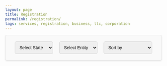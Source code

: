 ```yaml
---
layout: page
title: Registration
permalink: /registration/
tags: services, registration, business, llc, corporation
---
```

<!-- Dropdown Menus -->
<div class="filter-box">
    <select id="state-select">
        <option value="">Select State</option>
        <option value="new-york">New York</option>
        <!-- Add more states as needed -->
    </select>
    <select id="entity-select">
        <option value="">Select Entity</option>
        <!-- Add more entities as needed -->
    </select>
    <select id="sort-select">
        <option value="">Sort by</option>
        <option value="price-asc">Price: Low to High</option>
        <option value="price-desc">Price: High to Low</option>
        <option value="name-asc">Name: A to Z</option>
        <option value="name-desc">Name: Z to A</option>
    </select>
</div>

<style>
    .filter-box {
        display: flex;
        justify-content: center;
        align-items: center;
        padding: 20px;
        background-color: #f9f9f9;
        border: 1px solid #e0e0e0;
        border-radius: 5px;
        box-shadow: 0 2px 4px rgba(0, 0, 0, 0.1);
        margin-bottom: 20px;
    }

    .filter-box select {
        flex: 1;
        padding: 10px;
        border: 1px solid #ccc;
        border-radius: 5px;
        font-size: 1em;
        margin: 0 10px;
        max-width: 200px;
    }
</style>

<div class="pricing-container" id="pricing-container">
    <!-- Pricing cards will be dynamically populated here -->
</div>

<script>
    function loadProducts(state, entity) {
        fetch(`/data/products/${state}.json`)
            .then(response => response.json())
            .then(products => {
                let filteredProducts = products.filter(product => product.category === 'Registration');
                
                if (entity) {
                    filteredProducts = filteredProducts.filter(product => product.entity.toLowerCase() === entity.toLowerCase());
                }
                
                sortProducts(filteredProducts);
                document.getElementById('pricing-container').innerHTML = ''; // Clear existing cards
                filteredProducts.forEach(createCard);
            })
            .catch(error => console.error('Error loading products:', error));
    }

    function sortProducts(products) {
        const sortOption = document.getElementById('sort-select').value;
        switch (sortOption) {
            case 'price-asc':
                products.sort((a, b) => parseFloat(a.price.slice(1)) - parseFloat(b.price.slice(1)));
                break;
            case 'price-desc':
                products.sort((a, b) => parseFloat(b.price.slice(1)) - parseFloat(a.price.slice(1)));
                break;
            case 'name-asc':
                products.sort((a, b) => a.service.localeCompare(b.service));
                break;
            case 'name-desc':
                products.sort((a, b) => b.service.localeCompare(a.service));
                break;
        }
    }

    function createCard(item) {
        const card = document.createElement('div');
        card.className = 'pricing-card';
        card.innerHTML = `
            <div class="entity-box">${item.entity}</div>
            <a href="${item.link}">
                <img src="${item.image}" alt="${item.service} icon" class="service-icon">
            </a>
            <h2>${item.service}</h2>
            <p>${item.description}</p>
            <div class="price">${item.price}</div>
            <a href="${item.link}" class="cta-button">${item.ctaText}</a>
        `;
        document.getElementById('pricing-container').appendChild(card);
    }

    function populateEntityDropdown(state) {
        fetch(`/data/products/${state}.json`)
            .then(response => response.json())
            .then(products => {
                const entitySelect = document.getElementById('entity-select');
                entitySelect.innerHTML = '<option value="">Select Entity</option>'; // Clear existing options
                const entities = [...new Set(products.map(product => product.entity))];
                entities.forEach(entity => {
                    const option = document.createElement('option');
                    option.value = entity.toLowerCase();
                    option.textContent = entity;
                    entitySelect.appendChild(option);
                });
            })
            .catch(error => console.error('Error loading entities:', error));
    }

    document.getElementById('state-select').addEventListener('change', function() {
        const state = this.value;
        if (state) {
            populateEntityDropdown(state);
            const entity = document.getElementById('entity-select').value;
            loadProducts(state, entity);
        }
    });

    document.getElementById('entity-select').addEventListener('change', function() {
        const entity = this.value;
        const state = document.getElementById('state-select').value;
        if (state) {
            loadProducts(state, entity);
        }
    });

    document.getElementById('sort-select').addEventListener('change', function() {
        const state = document.getElementById('state-select').value;
        const entity = document.getElementById('entity-select').value;
        if (state) {
            loadProducts(state, entity);
        }
    });
</script>

<style>
    .pricing-card {
        background-color: #fff;
        border: 1px solid #e0e0e0;
        border-radius: 5px;
        padding: 15px; /* Reduced padding */
        box-shadow: 0 4px 6px rgba(0, 0, 0, 0.1); /* Reduced shadow for compactness */
        text-align: center;
        margin: 5px; /* Reduced margin */
        max-width: 280px; /* Reduced max-width */
        flex: 1 1 calc(33.333% - 30px); /* Adjusted flex for reduced margin */
        display: flex;
        flex-direction: column; /* Ensures entity stays above the icon */
        align-items: center;
    }

    @media (max-width: 768px) {
        .pricing-card {
            flex: 1 1 100%;
            max-width: 100%;
        }
    }

    .pricing-container {
        display: flex;
        flex-wrap: wrap;
        justify-content: space-around; /* Changed to space-around for more compact layout */
    }

    .entity-box {
        background-color: #0063A0;
        color: #fff;
        padding: 3px 8px; /* Reduced padding */
        border-radius: 3px;
        display: inline-block;
        margin-bottom: 5px; /* Reduced margin */
    }

    .service-icon {
        width: 30%; /* Reduced width */
        height: auto;
        margin-bottom: 10px; /* Reduced margin */
    }

    .cta-button {
        display: inline-block;
        background-color: #629E2D;
        color: #fff;
        padding: 8px 18px; /* Reduced padding */
        border-radius: 5px;
        text-decoration: none;
        margin-top: 10px; /* Reduced margin */
        transition: background-color 0.3s;
    }

    .cta-button:hover {
        background-color: #4a7d1f;
    }

    a.cta-button {
        color: inherit;
        background-image: none;
        border-bottom: 0;
        text-decoration: none;
    }
</style>
